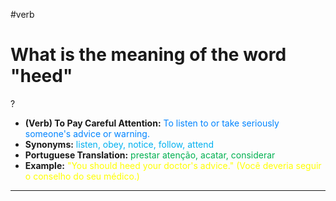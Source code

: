 #verb

# What is the meaning of the word "heed"
?
* **(Verb) To Pay Careful Attention:** <span style="color:rgb(0, 132, 255)">To listen to or take seriously someone's advice or warning.</span>
* **Synonyms:** <span style="color:rgb(0, 176, 240)">listen, obey, notice, follow, attend</span>
* **Portuguese Translation:** <span style="color:rgb(0, 176, 80)">prestar atenção, acatar, considerar</span>
* **Example:** <span style="color:rgb(255, 255, 0)">"You should heed your doctor's advice." (Você deveria seguir o conselho do seu médico.)</span>
---
<!--SR:!2025-06-07,1,190-->
